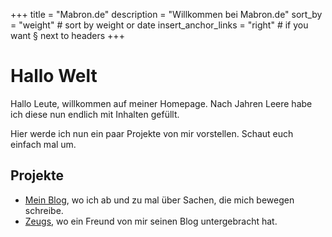 +++
title = "Mabron.de"
description = "Willkommen bei Mabron.de"
sort_by = "weight" # sort by weight or date
insert_anchor_links = "right" # if you want § next to headers
+++

# Hallo Welt

Hallo Leute, willkommen auf meiner Homepage. Nach Jahren Leere habe ich diese nun endlich mit Inhalten
gefüllt.

Hier werde ich nun ein paar Projekte von mir vorstellen. Schaut euch einfach mal um.

## Projekte

- [Mein Blog](@/blog/_index.md), wo ich ab und zu mal über Sachen, die mich bewegen schreibe.
- [Zeugs](@/zeugs/_index.md), wo ein Freund von mir seinen Blog untergebracht hat.
